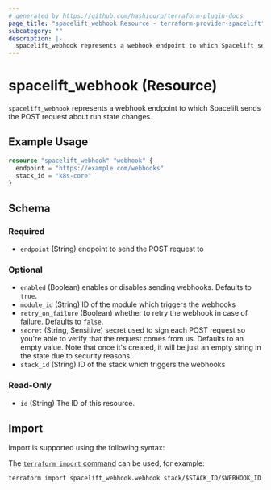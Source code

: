 ```yaml
---
# generated by https://github.com/hashicorp/terraform-plugin-docs
page_title: "spacelift_webhook Resource - terraform-provider-spacelift"
subcategory: ""
description: |-
  spacelift_webhook represents a webhook endpoint to which Spacelift sends the POST request about run state changes.
---
```


# spacelift_webhook (Resource)

`spacelift_webhook` represents a webhook endpoint to which Spacelift sends the POST request about run state changes.

## Example Usage

```terraform
resource "spacelift_webhook" "webhook" {
  endpoint = "https://example.com/webhooks"
  stack_id = "k8s-core"
}
```

<!-- schema generated by tfplugindocs -->
## Schema

### Required

- `endpoint` (String) endpoint to send the POST request to

### Optional

- `enabled` (Boolean) enables or disables sending webhooks. Defaults to `true`.
- `module_id` (String) ID of the module which triggers the webhooks
- `retry_on_failure` (Boolean) whether to retry the webhook in case of failure. Defaults to `false`.
- `secret` (String, Sensitive) secret used to sign each POST request so you're able to verify that the request comes from us. Defaults to an empty value. Note that once it's created, it will be just an empty string in the state due to security reasons.
- `stack_id` (String) ID of the stack which triggers the webhooks

### Read-Only

- `id` (String) The ID of this resource.

## Import

Import is supported using the following syntax:

The [`terraform import` command](https://developer.hashicorp.com/terraform/cli/commands/import) can be used, for example:

```shell
terraform import spacelift_webhook.webhook stack/$STACK_ID/$WEBHOOK_ID
```
